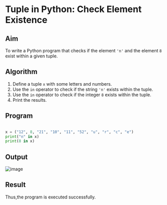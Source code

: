 # Tuple in Python: Check Element Existence

##  Aim
To write a Python program that checks if the element `'n'` and the element `8` exist within a given tuple.

##  Algorithm
1. Define a tuple `x` with some letters and numbers.
2. Use the `in` operator to check if the string `'n'` exists within the tuple.
3. Use the `in` operator to check if the integer `8` exists within the tuple.
4. Print the results.

##  Program
```Python

x = ("12", 8, "21", "10", "11", "52", "u", "r", "c", "e")
print("n" in x)
print(8 in x)

```

## Output
![image](https://github.com/user-attachments/assets/9833636e-8235-4000-b7e3-21fdb8d3233c)

## Result
Thus,the program is executed successfully.
